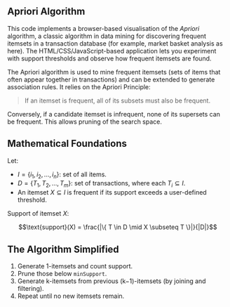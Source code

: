 
## Apriori Algorithm

This code implements a browser-based visualisation of the *Apriori* algorithm, a classic algorithm
in data mining for discovering frequent itemsets in a transaction database (for example, market basket
analysis as here). The HTML/CSS/JavaScript-based application lets you experiment with support thresholds
and observe how frequent itemsets are found.

The Apriori algorithm is used to mine frequent itemsets (sets of items that often appear together in
transactions) and can be extended to generate association rules. It relies on the Apriori Principle:

> If an itemset is frequent, all of its subsets must also be frequent.

Conversely, if a candidate itemset is infrequent, none of its supersets can be frequent. This allows
pruning of the search space.


## Mathematical Foundations

Let:
- $I = \{ i_1, i_2, \dots, i_n \}$: set of all items.
- $D = \{ T_1, T_2, \dots, T_m \}$: set of transactions, where each $T_i \subseteq I$.
- An itemset $X \subseteq I$ is frequent if its support exceeds a user-defined threshold.

Support of itemset $X$:
```math
\text{support}(X) = \frac{|\{ T \in D \mid X \subseteq T \}|}{|D|}
```


## The Algorithm Simplified

1. Generate 1-itemsets and count support.
2. Prune those below `minSupport`.
3. Generate k-itemsets from previous (k−1)-itemsets (by joining and filtering).
4. Repeat until no new itemsets remain.

